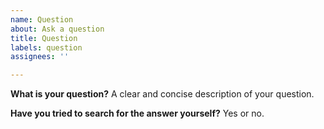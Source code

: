 ```yaml
---
name: Question
about: Ask a question
title: Question
labels: question
assignees: ''

---
```


**What is your question?**
A clear and concise description of your question.

**Have you tried to search for the answer yourself?**
Yes or no.
